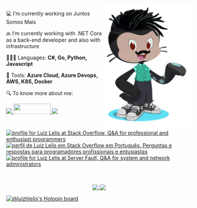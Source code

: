 <img align="right" width="240" height="340" src="https://github.com/luizhlelis/luizhlelis/blob/master/lelis-octocat.png?raw=true">

<p align="left">
  💻 I’m currently working on Juntos Somos Mais<br>
</p>

<p align="left">
  🔙 I’m currently working with .NET Core as a back-end developer and also with infrastructure
</p>

<p align="left">
  👨🏽‍💻 Languages: <strong> C#, Go, Python, Javascript </strong>
</p>

<p align="left">
  🔨 Tools: <strong> Azure Cloud, Azure Devops, AWS, K8S, Docker </strong>
</p>

<p align="left">
 🔍 To know more about me:
</p>

<p align="left">
  <a href="https://www.linkedin.com/in/luizhlelis/">
  <img src="https://img.shields.io/badge/LinkedIn-0077B5?style=for-the-badge&logo=linkedin&logoColor=white" />
  </a>
  <a href="https://dev.to/luizhlelis">
  <img src="https://img.shields.io/badge/DEV.TO-%230A0A0A.svg?&style=for-the-badge&logo=dev-dot-to&logoColor=white" width="100" height="28"/>
  </a>
  <a href="https://twitter.com/luizhlelis">
  <img src="https://img.shields.io/badge/Twitter-1DA1F2?style=for-the-badge&logo=twitter&logoColor=white" />
  </a>
</p>  

<p align="left">
  <a href="https://stackoverflow.com/users/5610329/luiz-lelis"><img src="https://stackoverflow.com/users/flair/5610329.png?theme=dark" width="208" height="58" alt="profile for Luiz Lelis at Stack Overflow, Q&amp;A for professional and enthusiast programmers" title="profile for Luiz Lelis at Stack Overflow, Q&amp;A for professional and enthusiast programmers"></a>
  <a href="https://pt.stackoverflow.com/users/224136/luiz-lelis"><img src="https://pt.stackoverflow.com/users/flair/224136.png?theme=dark" width="208" height="58" alt="perfil de Luiz Lelis em Stack Overflow em Portugu&#234;s, Perguntas e respostas para programadores profissionais e entusiastas" title="perfil de Luiz Lelis em Stack Overflow em Portugu&#234;s, Perguntas e respostas para programadores profissionais e entusiastas"></a>
  <a href="https://serverfault.com/users/949383/luiz-lelis"><img src="https://serverfault.com/users/flair/949383.png?theme=dark" width="208" height="58" alt="profile for Luiz Lelis at Server Fault, Q&amp;A for system and network administrators" title="profile for Luiz Lelis at Server Fault, Q&amp;A for system and network administrators"></a>
</p>

<br>

<p align=center>
  <a href="https://github.com/anuraghazra/github-readme-stats" title="About Me">
  <img height=175 align="center" src="https://github-readme-stats.vercel.app/api?username=luizhlelis&show_icons=true&layout=compact&theme=gotham"/>
  <a href="https://github.com/anuraghazra/github-readme-stats" title="Top Langs">
    <img height=175 align="center" src="https://github-readme-stats.vercel.app/api/top-langs/?username=luizhlelis&layout=compact&theme=gotham">
  </a>
  </a>
</p>

[![@luizhlelis's Holopin board](https://holopin.me/luizhlelis)](https://holopin.io/@luizhlelis)
